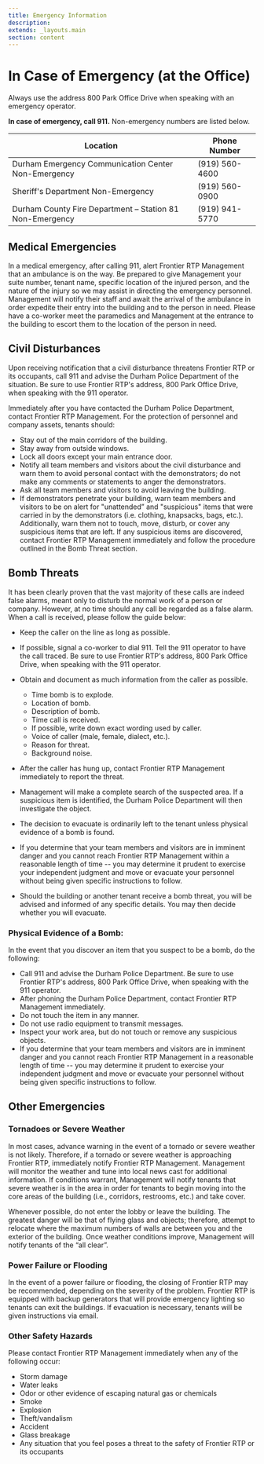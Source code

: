 ```yaml
---
title: Emergency Information
description:
extends: _layouts.main
section: content
---
```


# In Case of Emergency (at the Office)

Always use the address 800 Park Office Drive when speaking with an emergency operator.

__In case of emergency, call 911.__ Non-emergency numbers are listed below.

| Location          | Phone Number  |
|-----------------|-----------------|
| Durham Emergency Communication Center Non-Emergency | (919) 560-4600 |
| Sheriff's Department Non-Emergency | (919) 560-0900 |
| Durham County Fire Department – Station 81 Non-Emergency | (919) 941-5770 |

## Medical Emergencies

In a medical emergency, after calling 911, alert Frontier RTP Management that an ambulance is on the way. Be prepared to give Management your suite number, tenant name, specific location of the injured person, and the nature of the injury so we may assist in directing the emergency personnel. Management will notify their staff and await the arrival of the ambulance in order expedite their entry into the building and to the person in need. Please have a co-worker meet the paramedics and Management at the entrance to the building to escort them to the location of the person in need.

## Civil Disturbances

Upon receiving notification that a civil disturbance threatens Frontier RTP or its occupants, call 911 and advise the Durham Police Department of the situation. Be sure to use Frontier RTP's address, 800 Park Office Drive, when speaking with the 911 operator.

Immediately after you have contacted the Durham Police Department, contact Frontier RTP Management. For the protection of personnel and company assets, tenants should:

- Stay out of the main corridors of the building.
- Stay away from outside windows.
- Lock all doors except your main entrance door.
- Notify all team members and visitors about the civil disturbance and warn them to avoid personal contact with the demonstrators; do not make any comments or statements to anger the demonstrators.
- Ask all team members and visitors to avoid leaving the building.
- If demonstrators penetrate your building, warn team members and visitors to be on alert for "unattended” and "suspicious" items that were carried in by the demonstrators (i.e. clothing, knapsacks, bags, etc.). Additionally, warn them not to touch, move, disturb, or cover any suspicious items that are left. If any suspicious items are discovered, contact Frontier RTP Management immediately and follow the procedure outlined in the Bomb Threat section.

## Bomb Threats
It has been clearly proven that the vast majority of these calls are indeed false alarms, meant only to disturb the normal work of a person or company. However, at no time should any call be regarded as a false alarm. When a call is received, please follow the guide below:

- Keep the caller on the line as long as possible.
- If possible, signal a co-worker to dial 911. Tell the 911 operator to have the call traced. Be sure to use Frontier RTP's address, 800 Park Office Drive, when speaking with the 911 operator.
- Obtain and document as much information from the caller as possible.
    - Time bomb is to explode.
    - Location of bomb.
    - Description of bomb.
    - Time call is received.
    - If possible, write down exact wording used by caller.
    - Voice of caller (male, female, dialect, etc.).
    - Reason for threat.
    - Background noise.
- After the caller has hung up, contact Frontier RTP Management immediately to report the threat.

- Management will make a complete search of the suspected area. If a suspicious item is identified, the Durham Police Department will then investigate the object.

- The decision to evacuate is ordinarily left to the tenant unless physical evidence of a bomb is found.

- If you determine that your team members and visitors are in imminent danger and you cannot reach Frontier RTP Management within a reasonable length of time -- you may determine it prudent to exercise your independent judgment and move or evacuate your personnel without being given specific instructions to follow.

- Should the building or another tenant receive a bomb threat, you will be advised and informed of any specific details. You may then decide whether you will evacuate.

### Physical Evidence of a Bomb:

In the event that you discover an item that you suspect to be a bomb, do the following:

- Call 911 and advise the Durham Police Department. Be sure to use Frontier RTP's address, 800 Park Office Drive, when speaking with the 911 operator.
- After phoning the Durham Police Department, contact Frontier RTP Management immediately.
- Do not touch the item in any manner.
- Do not use radio equipment to transmit messages.
- Inspect your work area, but do not touch or remove any suspicious objects.
- If you determine that your team members and visitors are in imminent danger and you cannot reach Frontier RTP Management in a reasonable length of time -- you may determine it prudent to exercise your independent judgment and move or evacuate your personnel without being given specific instructions to follow.

## Other Emergencies

### Tornadoes or Severe Weather

In most cases, advance warning in the event of a tornado or severe weather is not likely. Therefore, if a tornado or severe weather is approaching Frontier RTP, immediately notify Frontier RTP Management. Management will monitor the weather and tune into local news cast for additional information. If conditions warrant, Management will notify tenants that severe weather is in the area in order for tenants to begin moving into the core areas of the building (i.e., corridors, restrooms, etc.) and take cover.

Whenever possible, do not enter the lobby or leave the building. The greatest danger will be that of flying glass and objects; therefore, attempt to relocate where the maximum numbers of walls are between you and the exterior of the building. Once weather conditions improve, Management will notify tenants of the “all clear”.

### Power Failure or Flooding

In the event of a power failure or flooding, the closing of Frontier RTP may be recommended, depending on the severity of the problem. Frontier RTP is equipped with backup generators that will provide emergency lighting so tenants can exit the buildings. If evacuation is necessary, tenants will be given instructions via email.

### Other Safety Hazards

Please contact Frontier RTP Management immediately when any of the following occur:
- Storm damage
- Water leaks
- Odor or other evidence of escaping natural gas or chemicals
- Smoke
- Explosion
- Theft/vandalism
- Accident
- Glass breakage
- Any situation that you feel poses a threat to the safety of Frontier RTP or its occupants
